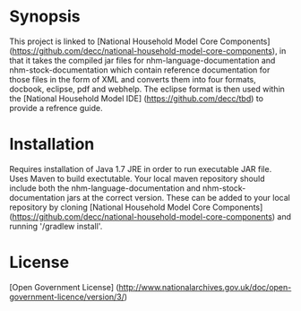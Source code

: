 # Synopsis
This project is linked to [National Household Model Core Components] (https://github.com/decc/national-household-model-core-components), in that it takes the compiled jar files for nhm-language-documentation and nhm-stock-documentation which contain reference documentation for those files in the form of XML and converts them into four formats, docbook, eclipse, pdf and webhelp. The eclipse format is then used within the [National Household Model IDE] (https://github.com/decc/tbd) to provide a refrence guide.


# Installation
Requires installation of Java 1.7 JRE in order to run executable JAR file. Uses Maven to build exectutable. Your local maven repository should include both the nhm-language-documentation and nhm-stock-documentation jars at the correct version. These can be added to your local repository by cloning [National Household Model Core Components] (https://github.com/decc/national-household-model-core-components) and running '/gradlew install'.

# License
[Open Government License] (http://www.nationalarchives.gov.uk/doc/open-government-licence/version/3/) 
